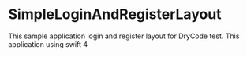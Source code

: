 # SimpleLoginAndRegisterLayout

This sample application login and register layout for DryCode test. This application using swift 4
